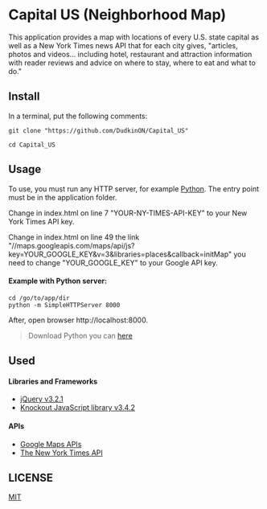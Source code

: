 # Capital US (Neighborhood Map)

This application provides a map with locations of every U.S. state capital as 
well as a New York Times news API that for each city gives, "articles, photos and videos... 
including hotel, restaurant and attraction information with reader reviews and
advice on where to stay, where to eat and what to do."


## Install

In a terminal, put the following comments:

```
git clone "https://github.com/DudkinON/Capital_US"
```

```
cd Capital_US
```

## Usage

To use, you must run any HTTP server, for example [Python](https://docs.python.org/2/library/simplehttpserver.html). 
The entry point must be in the application folder. 

Change in index.html on line 7 "YOUR-NY-TIMES-API-KEY" to your New York Times 
API key. 

Change in index.html on line 49 the link 
"//maps.googleapis.com/maps/api/js?key=YOUR_GOOGLE_KEY&v=3&libraries=places&callback=initMap" 
you need to change "YOUR_GOOGLE_KEY" to your Google API key.

#### Example with Python server:

```
cd /go/to/app/dir
python -m SimpleHTTPServer 8000
```
After, open browser http://localhost:8000.


> Download Python you can [here](https://www.python.org/downloads/release/python-2714/)

## Used 
#### Libraries and Frameworks 

* [jQuery v3.2.1](http://jquery.com/download/)
* [Knockout JavaScript library v3.4.2](http://knockoutjs.com/downloads/index.html)

#### APIs

* [Google Maps APIs](https://developers.google.com/maps/)
* [The New York Times API](https://developer.nytimes.com/)

## LICENSE

[MIT](LICENSE)

